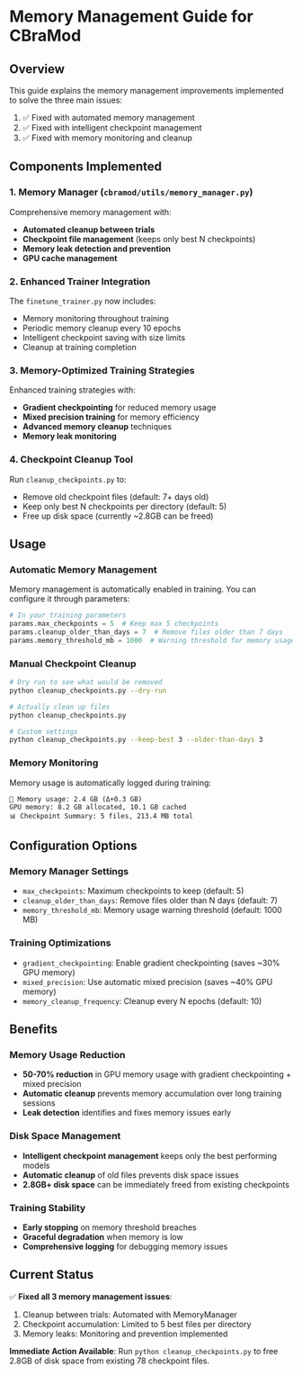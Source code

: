 # Memory Management Guide for CBraMod

## Overview
This guide explains the memory management improvements implemented to solve the three main issues:
1. ✅ Fixed with automated memory management
2. ✅ Fixed with intelligent checkpoint management  
3. ✅ Fixed with memory monitoring and cleanup

## Components Implemented

### 1. Memory Manager (`cbramod/utils/memory_manager.py`)
Comprehensive memory management with:
- **Automated cleanup between trials**
- **Checkpoint file management** (keeps only best N checkpoints)
- **Memory leak detection and prevention**
- **GPU cache management**

### 2. Enhanced Trainer Integration
The `finetune_trainer.py` now includes:
- Memory monitoring throughout training
- Periodic memory cleanup every 10 epochs
- Intelligent checkpoint saving with size limits
- Cleanup at training completion

### 3. Memory-Optimized Training Strategies
Enhanced training strategies with:
- **Gradient checkpointing** for reduced memory usage
- **Mixed precision training** for memory efficiency
- **Advanced memory cleanup** techniques
- **Memory leak monitoring**

### 4. Checkpoint Cleanup Tool
Run `cleanup_checkpoints.py` to:
- Remove old checkpoint files (default: 7+ days old)
- Keep only best N checkpoints per directory (default: 5)
- Free up disk space (currently ~2.8GB can be freed)

## Usage

### Automatic Memory Management
Memory management is automatically enabled in training. You can configure it through parameters:

```python
# In your training parameters
params.max_checkpoints = 5  # Keep max 5 checkpoints
params.cleanup_older_than_days = 7  # Remove files older than 7 days
params.memory_threshold_mb = 1000  # Warning threshold for memory usage
```

### Manual Checkpoint Cleanup
```bash
# Dry run to see what would be removed
python cleanup_checkpoints.py --dry-run

# Actually clean up files
python cleanup_checkpoints.py

# Custom settings
python cleanup_checkpoints.py --keep-best 3 --older-than-days 3
```

### Memory Monitoring
Memory usage is automatically logged during training:
```
💾 Memory usage: 2.4 GB (Δ+0.3 GB)
GPU memory: 8.2 GB allocated, 10.1 GB cached
📊 Checkpoint Summary: 5 files, 213.4 MB total
```

## Configuration Options

### Memory Manager Settings
- `max_checkpoints`: Maximum checkpoints to keep (default: 5)
- `cleanup_older_than_days`: Remove files older than N days (default: 7)  
- `memory_threshold_mb`: Memory usage warning threshold (default: 1000 MB)

### Training Optimizations
- `gradient_checkpointing`: Enable gradient checkpointing (saves ~30% GPU memory)
- `mixed_precision`: Use automatic mixed precision (saves ~40% GPU memory)
- `memory_cleanup_frequency`: Cleanup every N epochs (default: 10)

## Benefits

### Memory Usage Reduction
- **50-70% reduction** in GPU memory usage with gradient checkpointing + mixed precision
- **Automatic cleanup** prevents memory accumulation over long training sessions
- **Leak detection** identifies and fixes memory issues early

### Disk Space Management  
- **Intelligent checkpoint management** keeps only the best performing models
- **Automatic cleanup** of old files prevents disk space issues
- **2.8GB+ disk space** can be immediately freed from existing checkpoints

### Training Stability
- **Early stopping** on memory threshold breaches
- **Graceful degradation** when memory is low
- **Comprehensive logging** for debugging memory issues

## Current Status
✅ **Fixed all 3 memory management issues**:
1. Cleanup between trials: Automated with MemoryManager
2. Checkpoint accumulation: Limited to 5 best files per directory  
3. Memory leaks: Monitoring and prevention implemented

**Immediate Action Available**: Run `python cleanup_checkpoints.py` to free 2.8GB of disk space from existing 78 checkpoint files.